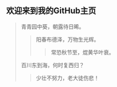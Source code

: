 ## 欢迎来到我的GitHub主页
> 青青园中葵，朝露待日晞。
> > 阳春布德泽，万物生光辉。
> > > 常恐秋节至，焜黄华叶衰。
> 
> 百川东到海，何时复西归？
> > 少壮不努力，老大徒伤悲！



